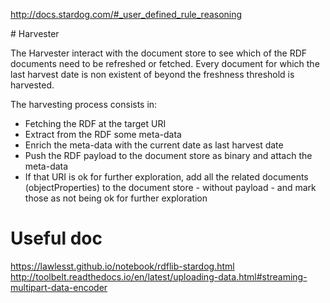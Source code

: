 http://docs.stardog.com/#_user_defined_rule_reasoning

# Harvester

The Harvester interact with the document store to see which of the RDF documents
need to be refreshed or fetched. Every document for which the last harvest date
is non existent of beyond the freshness threshold is harvested.

The harvesting process consists in:
* Fetching the RDF at the target URI
* Extract from the RDF some meta-data
* Enrich the meta-data with the current date as last harvest date
* Push the RDF payload to the document store as binary and attach the meta-data
* If that URI is ok for further exploration, add all the related documents (objectProperties)
to the document store - without payload - and mark those as not being ok for
further exploration


# Useful doc
https://lawlesst.github.io/notebook/rdflib-stardog.html
http://toolbelt.readthedocs.io/en/latest/uploading-data.html#streaming-multipart-data-encoder
